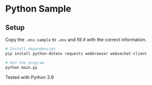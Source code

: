 # Python Sample

## Setup

Copy the `.env.sample` to `.env` and fill it with the correct information.

```sh
# Install dependencies
pip install python-dotenv requests webbrowser websocket-client

# Run the program
python main.py
```

Tested with Python 3.9